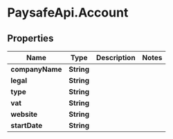 # PaysafeApi.Account

## Properties
Name | Type | Description | Notes
------------ | ------------- | ------------- | -------------
**companyName** | **String** |  | 
**legal** | **String** |  | 
**type** | **String** |  | 
**vat** | **String** |  | 
**website** | **String** |  | 
**startDate** | **String** |  | 


